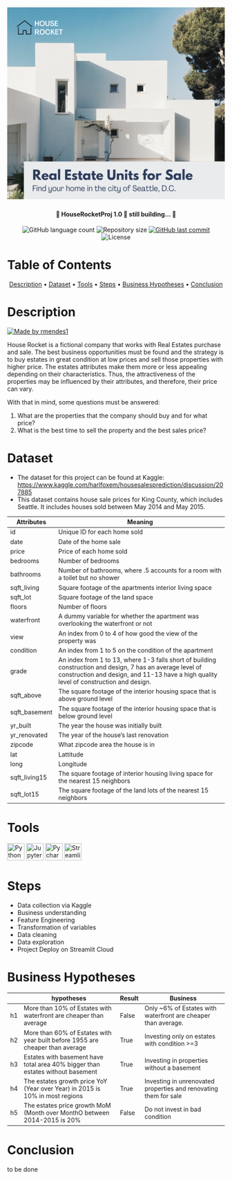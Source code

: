 <h1 align="center">
    <img alt="HouseRocketProj" title="#HouseRocket" src="img/house_rocket.png" />
</h1>

<h4 align="center"> 
	🚧 HouseRocketProj 1.0 🚀 still building... 🚧
</h4>

<p align="center">
  <img alt="GitHub language count" src="https://img.shields.io/github/languages/count/rmendes1/house-rocket?color=%2304D361">

  <img alt="Repository size" src="https://img.shields.io/github/repo-size/rmendes1/house-rocket">
	
  
  <a href="https://github.com/rmendes1/house-rocket/commits/main">
    <img alt="GitHub last commit" src="https://img.shields.io/github/last-commit/rmendes1/house-rocket">
  </a>

  <img alt="License" src="https://img.shields.io/badge/license-MIT-brightgreen">
</p>

# Table of Contents
<p align="center">
  <a href="#description">Description</a> •
  <a href="#dataset">Dataset</a> •
  <a href="#tools">Tools</a> •
  <a href="#steps">Steps</a> •  
  <a href="#business-hypotheses">Business Hypotheses</a> •
  <a href="#conclusion">Conclusion</a>
</p>


# **Description**



<a href="https://share.streamlit.io/rmendes1/house-rocket/main/dashboard.py">
  <img alt="Made by rmendes1" src="https://img.shields.io/badge/Acess%20Dashboard%20-Streamlit-%2304D361">
</a>



House Rocket is a fictional company that works with Real Estates purchase and sale. The best business opportunities must be found and the strategy is to buy estates in great condition at low prices and sell those properties with higher price. The estates attributes make them more or less appealing depending on their characteristics. Thus, the attractiveness of the properties may be influenced by their attributes, and therefore, their price can vary. 


With that in mind, some questions must be answered:

1. What are the properties that the company should buy and for what price?
2. What is the best time to sell the property and the best sales price?

# **Dataset**
- The dataset for this project can be found at Kaggle: https://www.kaggle.com/harlfoxem/housesalesprediction/discussion/207885 
- This dataset contains house sale prices for King County, which includes Seattle. It includes houses sold between May 2014 and May 2015.

| Attributes     | Meaning                                                                                                                                                                                              |
|----------------|------------------------------------------------------------------------------------------------------------------------------------------------------------------------------------------------------|
| id             | Unique ID for each home sold                                                                                                                                                                         |
| date           | Date of the home sale                                                                                                                                                                                |
| price          | Price of each home sold                                                                                                                                                                              |
| bedrooms       | Number of bedrooms                                                                                                                                                                                   |
| bathrooms      | Number of bathrooms, where .5 accounts for a room with a toilet but no shower                                                                                                                        |
| sqft_living    | Square footage of the apartments interior living space                                                                                                                                               |
| sqft_lot       | Square footage of the land space                                                                                                                                                                     |
| floors         | Number of floors                                                                                                                                                                                     |
| waterfront     | A dummy variable for whether the apartment was overlooking the waterfront or not                                                                                                                     |
| view           | An index from 0 to 4 of how good the view of the property was                                                                                                                                        |
| condition      | An index from 1 to 5 on the condition of the apartment                                                                                                                                               |
| grade          | An index from 1 to 13, where 1-3 falls short of building construction and design, 7 has an average level of construction and design, and 11-13 have a high quality level of construction and design. |
| sqft_above     | The square footage of the interior housing space that is above ground level                                                                                                                          |
| sqft_basement  | The square footage of the interior housing space that is below ground level                                                                                                                          |
| yr_built       | The year the house was initially built                                                                                                                                                               |
| yr_renovated   | The year of the house’s last renovation                                                                                                                                                              |
| zipcode        | What zipcode area the house is in                                                                                                                                                                    |
| lat            | Lattitude                                                                                                                                                                                            |
| long           | Longitude                                                                                                                                                                                            |
| sqft_living15  | The square footage of interior housing living space for the nearest 15 neighbors                                                                                                                     |
| sqft_lot15     | The square footage of the land lots of the nearest 15 neighbors                                                                                                                                      |

# Tools
<p align="left">
	  <img height="40" width="40" title="Python" src="https://cdn.jsdelivr.net/npm/simple-icons@v5/icons/python.svg" />
	  <img height="40" width="40" title="Jupyter" src="https://unpkg.com/simple-icons@6.0.0/icons/jupyter.svg" />
	  <img height="40" width="40" title="Pycharm" src="https://unpkg.com/simple-icons@6.0.0/icons/pycharm.svg" />
	  <img height="40" width="40"  title="Streamlit" src="https://unpkg.com/simple-icons@5.24.0/icons/streamlit.svg" />
</p>


# Steps

- Data collection via Kaggle
- Business understanding
- Feature Engineering
- Transformation of variables
- Data cleaning
- Data exploration
- Project Deploy on Streamlit Cloud

# Business Hypotheses

|     | hypotheses                                                                     | Result | Business                                                             |
|-----|--------------------------------------------------------------------------------|--------|----------------------------------------------------------------------|
| h1  | More than 10% of Estates with waterfront are cheaper than average              | False  | Only ~6% of Estates with waterfront are cheaper than average.        |
| h2  | More than 60% of Estates with year built before 1955 are cheaper than average  | True   | Investing only on estates with condition >=3                         |
| h3  | Estates with basement have total area 40% bigger than estates without basement | True   | Investing in properties without a basement                           |
| h4  | The estates growth price YoY (Year over Year) in 2015 is 10% in most regions   | True   | Investing in unrenovated properties and renovating them for sale     |
| h5  | The estates price growth MoM (Month over MonthO between 2014-2015 is 20%       | False  | Do not invest in bad condition                                       |

# Conclusion
to be done
